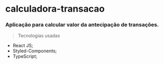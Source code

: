 # calculadora-transacao

### Aplicação para calcular valor da antecipação de transações.

> Tecnologias usadas

* React JS;
* Styled-Components;
* TypeScript;
